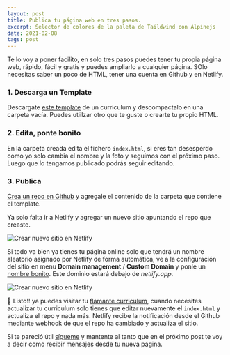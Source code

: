 ```yaml
---
layout: post
title: Publica tu página web en tres pasos.
excerpt: Selector de colores de la paleta de Taildwind con Alpinejs
date: 2021-02-08
tags: post
---
```


Te lo voy a poner facilito, en solo tres pasos puedes tener tu propia página web, rápido, fácil y gratis y puedes ampliarlo a cualquier página. SOlo necesitas saber un poco de HTML, tener una cuenta en Github y en Netlify. 

### 1. Descarga un Template

Descargate [este template](https://templateflip.com/templates/right-resume/) de un curriculum y descompactalo en una carpeta vacía. Puedes utiilzar otro que te guste o crearte tu propio HTML.

### 2. Edita, ponte bonito

En la carpeta creada edita el fichero `index.html`, si eres tan desesperdo como yo solo cambia el nombre y la foto y seguimos con el próximo paso. Luego que lo tengamos publicado podrás seguir editando.

### 3. Publica

[Crea un repo en Github](https://docs.github.com/en/github/getting-started-with-github/create-a-repo) y agregale el contenido de la carpeta que contiene el template.

Ya solo falta ir a Netlify y agregar un nuevo sitio apuntando el repo que creaste.

![Crear nuevo sitio en Netlify](/img/select_repo_from_github.jpg)

Si todo va bien ya tienes tu página online solo que tendrá un nombre aleatorio asignado por Netlify de forma automática, ve a la configuración del sitio en menu **Domain management** / **Custom Domain** y ponle un [nombre bonito](https://cuco-perez.netlifly.app). Este dominio estará debajo de _netlify.app_.

![Crear nuevo sitio en Netlify](/img/change_name_site_netlify.jpg)

🚀 Listo!! ya puedes visitar tu [flamante curriculum](https://cuco-perez.netlifly.app), cuando necesites actualizar tu curriculum solo tienes que editar nuevamente el `index.html` y actualiza el repo y nada más. Netlify recibe la notificación desde el Github mediante webhook de que el repo ha cambiado y actualiza el sitio.

Si te pareció útil [sígueme](https://twitter.com/sotoplatero) y mantente al tanto que en el próximo post te voy a decir como recibir mensajes desde tu nueva página.